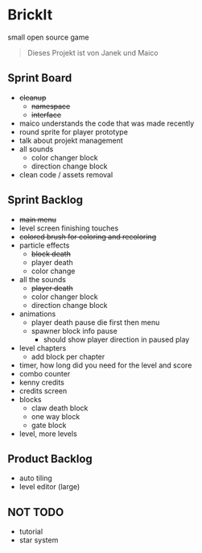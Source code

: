 # BrickIt
small open source game

> Dieses Projekt ist von
> Janek und Maico


## Sprint Board
- ~~cleanup~~
	- ~~namespace~~
	- ~~interface~~
- maico understands the code that was made recently
- round sprite for player prototype
- talk about projekt management
- all sounds
	- color changer block
	- direction change block
- clean code / assets removal


## Sprint Backlog
- ~~main menu~~
- level screen finishing touches
- ~~colored brush for coloring and recoloring~~
- particle effects
	- ~~block death~~
	- player death
	- color change
- all the sounds
	- ~~player death~~
	- color changer block
	- direction change block
- animations
	- player death pause
	  die first then menu
	- spawner block info pause
		- should show player direction
		  in paused play
- level chapters
	- add block per chapter
- timer, how long did you need for the level and score
- combo counter
- kenny credits
- credits screen
- blocks
	- claw death block
	- one way block
	- gate block
- level, more levels

## Product Backlog
- auto tiling
- level editor (large)

## NOT TODO
- tutorial
- star system